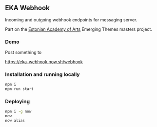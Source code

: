 ## EKA Webhook

Incoming and outgoing webhook endpoints for messaging server.

Part on the [Estonian Academy of Arts](https://www.artun.ee/en/home/) Emerging Themes masters project.

### Demo

Post something to

https://eka-webhook.now.sh/webhook

### Installation and running locally

```sh
npm i
npm run start
```

### Deploying

```sh
npm i -g now
now
now alias
```
